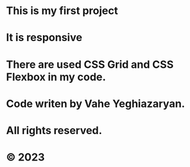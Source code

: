 # This is my first project
# It is responsive
# There are used CSS Grid and CSS Flexbox in my code.
# Code writen by Vahe Yeghiazaryan.
# All rights reserved.
# &copy; 2023
